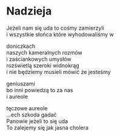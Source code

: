 # Nadzieja  
  
Jeżeli nam się uda to cośmy zamierzyli  
i wszystkie słońca które wyhodowaliśmy w  
  
doniczkach  
naszych kameralnych rozmów  
i zaściankowych umysłów  
rozświetlą szeroki widnokrąg  
i nie będziemy musieli mówić że jesteśmy  
  
geniuszami  
bo inni powiedzą to za nas  
i aureole  
  
tęczowe aureole  
…ech szkoda gadać  
Panowie jeżeli to się uda  
To zalejemy się jak jasna cholera  
